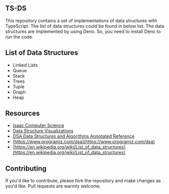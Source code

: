 ## TS-DS

This repository contains a set of implementations of data structures with
TypeScript. The list of data structures could be found in below list. The data
structures are implemented by using Deno. So, you need to install Deno to run
the code.

## List of Data Structures

- Linked Lists
- Queue
- Stack
- Trees
- Tuple
- Graph
- Heap

## Resources

- [Isaac Computer Science](https://isaaccomputerscience.org/topics/data_structures?examBoard=all&stage=all)
- [Data Structure Visualizations](https://www.cs.usfca.edu/~galles/visualization/Algorithms.html)
- [DSA Data Structures and Algorithms Annotated Reference](https://www.academia.edu/30843807/DSA_Data_Structures_and_Algorithms_Annotated_Reference_with_Examples)
- [https://www.programiz.com/dsa](https://www.programiz.com/dsa)
- [https://en.wikipedia.org/wiki/List_of_data_structures](https://en.wikipedia.org/wiki/List_of_data_structures)

## Contributing

If you'd like to contribute, please fork the repository and make changes as
you'd like. Pull requests are warmly welcome.
